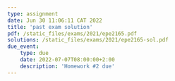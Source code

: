 ```yaml
---
type: assignment
date: Jun 30 11:06:11 CAT 2022
title: 'past exam solution'
pdf: /static_files/exams/2021/epe2165.pdf
solutions: /static_files/exams/2021/epe2165-sol.pdf
due_event: 
    type: due
    date: 2022-07-07T08:00:00+2:00
    description: 'Homework #2 due'
---
```

